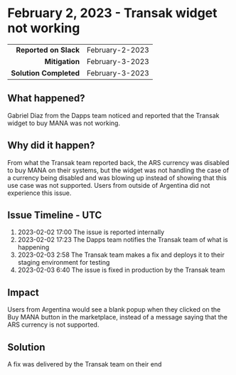 # February 2, 2023 - Transak widget not working

|                        |                 |
| ---------------------: | :-------------- |
|  **Reported on Slack** | February-2-2023 |
|         **Mitigation** | February-3-2023 |
| **Solution Completed** | February-3-2023 |

## What happened?

Gabriel Diaz from the Dapps team noticed and reported that the Transak widget to buy MANA was not working.

## Why did it happen?

From what the Transak team reported back, the ARS currency was disabled to buy MANA on their systems, but the widget was not handling the case of a currency being disabled and was blowing up instead of showing that this use case was not supported. Users from outside of Argentina did not experience this issue.

## Issue Timeline - UTC

1. 2023-02-02 17:00 The issue is reported internally
1. 2023-02-02 17:23 The Dapps team notifies the Transak team of what is happening
1. 2023-02-03 2:58 The Transak team makes a fix and deploys it to their staging environment for testing
1. 2023-02-03 6:40 The issue is fixed in production by the Transak team

## Impact

Users from Argentina would see a blank popup when they clicked on the Buy MANA button in the marketplace, instead of a message saying that the ARS currency is not supported.

## Solution

A fix was delivered by the Transak team on their end
